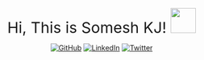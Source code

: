 <div align="center">
  <p> 
    <span style="font-size:30px" >Hi, This is Somesh KJ! </span> <img src="https://media.giphy.com/media/nnJIYvWhYpPlyv3tJo/giphy.gif" width="50">
  </p>
	<p>
		<a href="https://github.com/someshjaishwal"><img src="https://img.shields.io/github/followers/someshjaishwal.svg?label=GitHub&style=social" alt="GitHub"></a>
		<a href="https://www.linkedin.com/in/someshjaishwal"><img src="https://img.shields.io/badge/LinkedIn--_.svg?style=social&logo=linkedin" alt="LinkedIn"></a>
	  <a href="https://twitter.com/someshkj_"><img src="https://img.shields.io/twitter/follow/someshkj_?label=Twitter&style=social" alt="Twitter"></a>
	</p>
</div>



